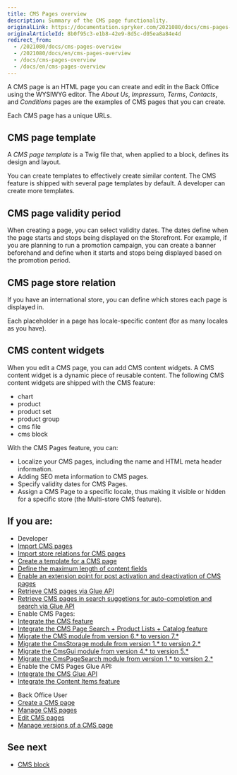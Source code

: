 ```yaml
---
title: CMS Pages overview
description: Summary of the CMS page functionality.
originalLink: https://documentation.spryker.com/2021080/docs/cms-pages-overview
originalArticleId: 8b0f95c3-e1b8-42e9-8d5c-d05ea8a84e4d
redirect_from:
  - /2021080/docs/cms-pages-overview
  - /2021080/docs/en/cms-pages-overview
  - /docs/cms-pages-overview
  - /docs/en/cms-pages-overview
---
```


A CMS page is an HTML page you can create and edit in the Back Office using the WYSIWYG editor. The *About Us*, *Impressum*, *Terms*, *Contacts*, and *Conditions* pages are the examples of CMS pages that you can create.

Each CMS page has a unique URLs. 

## CMS page template

A *CMS page template* is a Twig file that, when applied to a block, defines its design and layout.

You can create templates to effectively create similar content. The CMS feature is shipped with several page templates by default. A developer can create more templates.

## CMS page validity period

When creating a page, you can select validity dates. The dates define when the page starts and stops being displayed on the Storefront. For example, if you are planning to run a promotion campaign, you can create a banner beforehand and define when it starts and stops being displayed based on the promotion period.


## CMS page store relation

If you have an international store, you can define which stores each page is displayed in.

Each placeholder in a page has locale-specific content (for as many locales as you have).

## CMS content widgets

When you edit a CMS page, you can add CMS content widgets. A CMS content widget is a dynamic piece of reusable content. The following CMS content widgets are shipped with the CMS feature:
* chart
* product
* product set
* product group
* cms file
* cms block

With the CMS Pages feature, you can:

* Localize your CMS pages, including the name and HTML meta header information.
* Adding SEO meta information to CMS pages.
* Specify validity dates for CMS Pages.
* Assign a CMS Page to a specific locale, thus making it visible or hidden for a specific store (the Multi-store CMS feature).


## If you are:

<div class="mr-container">
    <div class="mr-list-container">
        <!-- col1 -->
        <div class="mr-col">
            <ul class="mr-list mr-list-green">
                <li class="mr-title">Developer</li>
                    <li><a href="https://documentation.spryker.com/docs/file-details-cms-pagecsv" class="mr-link">Import CMS pages</a></li>
                    <li><a href="https://documentation.spryker.com/docs/file-details-cms-pagecsv" class="mr-link">Import store relations for CMS pages</a></li>
                    <li><a href="https://documentation.spryker.com/docs/ht-create-cms-templates#adding-a-template-for-a-cms-page" class="mr-link">Create a template for a CMS page</a></li>
                    <li><a href="https://documentation.spryker.com/docs/howto-define-the-maxiumum-size-of-content-fields" class="mr-link">Define the maximum length of content fields</a></li>
                    <li><a href="https://documentation.spryker.com/docs/reference-information-cms-extension-points" class="mr-link">Enable an extension point for post activation and deactivation of CMS pages</a></li> 
                    <li><a href="https://documentation.spryker.com/docs/retrieving-cms-pages" class="mr-link">Retrieve CMS pages via Glue API</a></li>
                    <li><a href="https://documentation.spryker.com/docs/retrieving-suggestions-for-auto-completion-and-search" class="mr-link">Retrieve CMS pages in search suggetions for auto-completion and search via Glue API</a></li>
                    <li>Enable CMS Pages:</li>
                    <li><a href="https://documentation.spryker.com/docs/cms-feature-integration-guide" class="mr-link">Integrate the CMS feature</a></li>
                    <li><a href="https://documentation.spryker.com/docs/cms-page-search-product-lists-catalog-feature-integration" class="mr-link">Integrate the CMS Page Search + Product Lists + Catalog feature</a></li> 
                    <li><a href="https://documentation.spryker.com/docs/mg-cms#upgrading-from-version-6---to-version-7--" class="mr-link">Migrate the CMS module from version 6.* to version 7.*</a></li>
                     <li><a href="https://documentation.spryker.com/docs/mg-cmsstorage#upgrading-from-version-1---to-version-2--" class="mr-link">Migrate the CmsStorage module from version 1.* to version 2.*</a></li>
                <li><a href="https://documentation.spryker.com/docs/migration-guide-cmsgui#upgrading-from-version-4---to-version-5--" class="mr-link">Migrate the CmsGui module from version 4.* to version 5.*</a></li>
                <li><a href="https://documentation.spryker.com/docs/mg-cmspagesearch#upgrading-from-version-1---to-version-2--" class="mr-link">Migrate the CmsPageSearch module from version 1.* to version 2.*</a></li>
                <li>Enable the CMS Pages Glue API:</li>
                <li><a href="https://documentation.spryker.com/docs/glue-api-cms-feature-integration-guide" class="mr-link">Integrate the CMS Glue API</a></li>
                <li><a href="https://documentation.spryker.com/docs/content-items-feature-integration" class="mr-link">Integrate the Content Items feature</a></li>
  </ul>
        </div>
        <!-- col3 -->
        <div class="mr-col">
            <ul class="mr-list mr-list-red">
                <li class="mr-title">Back Office User</li>
                  <li><a href="https://documentation.spryker.com/docs/creating-a-cms-page" class="mr-link">Create a CMS page</a></li> 
                  <li><a href="https://documentation.spryker.com/docs/managing-cms-pages" class="mr-link">Manage CMS pages</a></li> 
                  <li><a href="https://documentation.spryker.com/docs/editing-cms-pages" class="mr-link">Edit CMS pages</a></li> 
                  <li><a href="https://documentation.spryker.com/docs/managing-cms-page-versions" class="mr-link">Manage versions of a CMS page</a></li>
            </ul>
        </div>  
</div>
</div>
    
## See next

* [CMS block](/docs/scos/dev/features/{{page.version}}/cms/cms-feature-overview/cms-blocks-overview.html)

